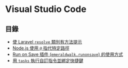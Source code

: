 # Visual Studio Code

## 目錄

* [使 Laravel `resolve` 類別有方法提示](/visual-studio-code/laravel-ide-helper)
* [Node.js 使用 `@` 指代特定路徑](/visual-studio-code/at-sign-for-nodejs-alias)
* [Run on Save 插件 (`emeraldwalk.runonsave`) 的使用方式](/visual-studio-code/run-on-save)
* [用 `tasks` 執行自訂指令並綁定快捷鍵](/visual-studio-code/tasks-with-key-binding)
